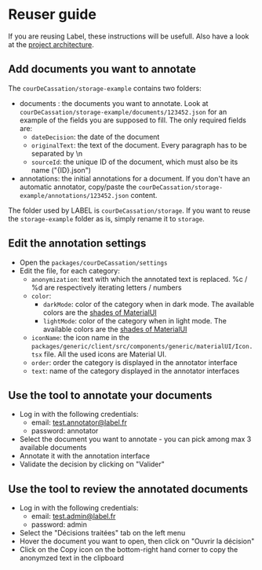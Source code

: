 # Reuser guide

If you are reusing Label, these instructions will be usefull. Also have a look at the [project architecture](projectArchitecture.md).

## Add documents you want to annotate

The `courDeCassation/storage-example` contains two folders:

- documents : the documents you want to annotate. Look at `courDeCassation/storage-example/documents/123452.json` for an example of the fields you are supposed to fill. The only required fields are:
  - `dateDecision`: the date of the document
  - `originalText`: the text of the document. Every paragraph has to be separated by \n
  - `sourceId`: the unique ID of the document, which must also be its name ("{ID}.json")
- annotations: the initial annotations for a document. If you don't have an automatic annotator, copy/paste the `courDeCassation/storage-example/annotations/123452.json` content.

The folder used by LABEL is `courDeCassation/storage`. If you want to reuse the `storage-example` folder as is, simply rename it to `storage`.

## Edit the annotation settings

- Open the `packages/courDeCassation/settings`
- Edit the file, for each category:
  - `anonymization`: text with which the annotated text is replaced. %c / %d are respectively iterating letters / numbers
  - `color`:
    - `darkMode`: color of the category when in dark mode. The available colors are the [shades of MaterialUI](https://material-ui.com/customization/color/#color-palette)
    - `lightMode`: color of the category when in light mode. The available colors are the [shades of MaterialUI](https://material-ui.com/customization/color/#color-palette)
  - `iconName`: the icon name in the `packages/generic/client/src/components/generic/materialUI/Icon.tsx` file. All the used icons are Material UI.
  - `order`: order the category is displayed in the annotator interface
  - `text`: name of the category displayed in the annotator interfaces

## Use the tool to annotate your documents

- Log in with the following credentials:
  - email: test.annotator@label.fr
  - password: annotator
- Select the document you want to annotate - you can pick among max 3 available documents
- Annotate it with the annotation interface
- Validate the decision by clicking on "Valider"

## Use the tool to review the annotated documents

- Log in with the following credentials:
  - email: test.admin@label.fr
  - password: admin
- Select the "Décisions traitées" tab on the left menu
- Hover the document you want to open, then click on "Ouvrir la décision"
- Click on the Copy icon on the bottom-right hand corner to copy the anonymzed text in the clipboard
